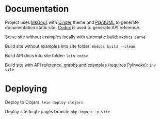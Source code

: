 # Documentation

Project uses [MkDocs](http://www.mkdocs.org/) with [Cinder](https://github.com/chrissimpkins/cinder) theme and [PlantUML](http://plantuml.com/) to generate documentation static site.
[Codox](https://github.com/weavejester/codox) is used to generate API reference.

Serve site without examples locally with automatic build: `mkdocs serve`

Build site without examples into site folder: `mkdocs build --clean`

Build API docs into site folder: `lein codox`

Build site with API reference, graphs and examples (requires [PyInvoke](http://www.pyinvoke.org/)): `inv site`

# Deploying

Deploy to Clojars: `lein deploy clojars`

Deploy site to gh-pages branch: `ghp-import -p site`
